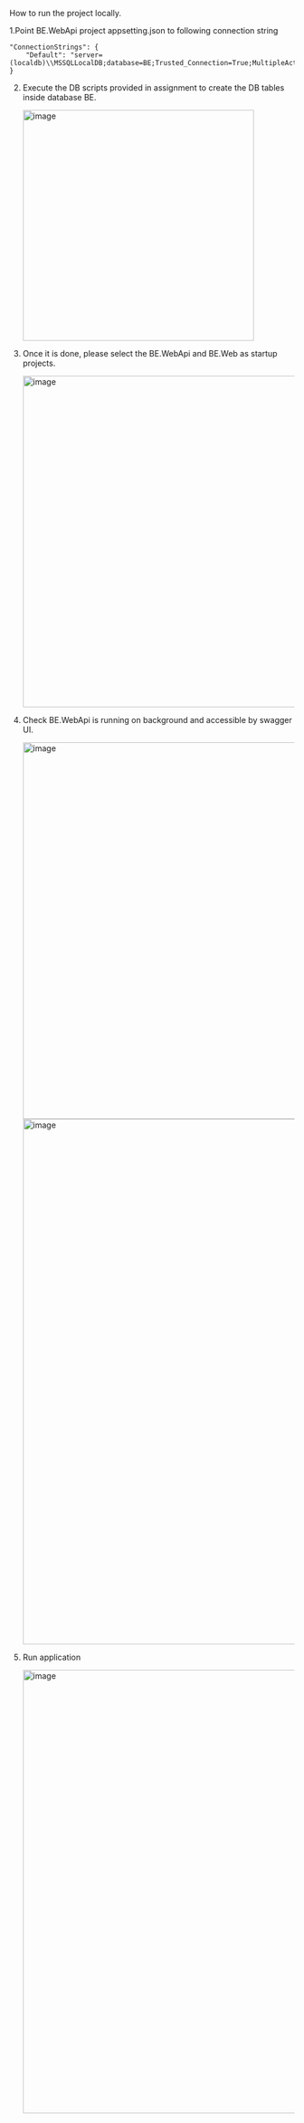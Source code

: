 How to run the project locally.

1.Point BE.WebApi project appsetting.json to following connection string

    "ConnectionStrings": {
        "Default": "server=(localdb)\\MSSQLLocalDB;database=BE;Trusted_Connection=True;MultipleActiveResultSets=true"
    }
2. Execute the DB scripts provided in assignment to create the DB tables inside database BE.
   
   <img width="408" alt="image" src="https://user-images.githubusercontent.com/9354355/157807455-825937a3-442b-4d2b-aef0-ae23c75a0c23.png">

3. Once it is done, please select the BE.WebApi and BE.Web as startup projects.

   <img width="586" alt="image" src="https://user-images.githubusercontent.com/9354355/157807307-9ea5bc03-f46a-4acd-9c6b-f1791779c516.png">

4. Check BE.WebApi is running on background and accessible  by swagger UI.
   
   <img width="666" alt="image" src="https://user-images.githubusercontent.com/9354355/157807748-5802a1d8-aa2e-41ef-936e-20719b225500.png">
   
   <img width="929" alt="image" src="https://user-images.githubusercontent.com/9354355/157807859-d6bb6349-9309-4465-b832-7cba5323a764.png">

5. Run application 
    
    <img width="784" alt="image" src="https://user-images.githubusercontent.com/9354355/157807588-021b2964-7b77-4070-9065-1b3aed9da646.png">


